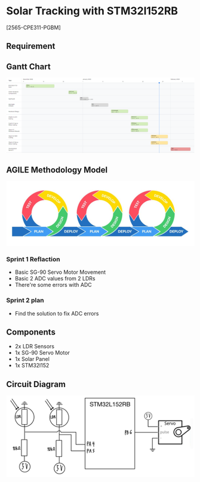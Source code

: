 # Solar Tracking with STM32l152RB
[2565-CPE311-PGBM]

## Requirement


## Gantt Chart
![gantt-chart](https://github.com/PotatoBooks/2565-CPE311-PGBM/blob/main/gantt_chart.png)

## AGILE Methodology Model
![agile](https://github.com/PotatoBooks/2565-CPE311-PGBM/blob/main/agile-methodology.jpg)

### Sprint 1 Reflaction
* Basic SG-90 Servo Motor Movement
* Basic 2 ADC values from 2 LDRs
* There're some errors with ADC

### Sprint 2 plan
* Find the solution to fix ADC errors


## Components
* 2x LDR Sensors
* 1x SG-90 Servo Motor
* 1x Solar Panel
* 1x STM32l152

## Circuit Diagram
![gantt-chart](https://github.com/PotatoBooks/2565-CPE311-PGBM/blob/main/CircuitDiagram.png)

